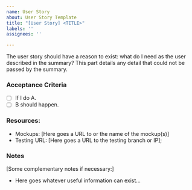 ```yaml
---
name: User Story
about: User Story Template
title: "[User Story] <TITLE>"
labels: ''
assignees: ''

---
```


The user story should have a reason to exist: what do I need as the user described in the summary?
This part details any detail that could not be passed by the summary.


### Acceptance Criteria

- [ ] If I do A.
- [ ] B should happen.

### Resources:

* Mockups: [Here goes a URL to or the name of the mockup(s)]
* Testing URL: [Here goes a URL to the testing branch or IP];

### Notes

[Some complementary notes if necessary:]

* Here goes whatever useful information can exist…

